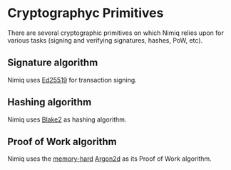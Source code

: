 # Cryptographyc Primitives

There are several cryptographic primitives on which Nimiq relies upon for various tasks (signing and verifying signatures, hashes, PoW, etc).

## Signature algorithm

Nimiq uses [Ed25519](https://ed25519.cr.yp.to/) for transaction signing.

## Hashing algorithm
Nimiq uses [Blake2](https://en.wikipedia.org/wiki/BLAKE_%28hash_function%29#BLAKE2) as hashing algorithm.

## Proof of Work algorithm

Nimiq uses the [memory-hard](https://en.wikipedia.org/wiki/Memory_bound_function) [Argon2d](https://en.wikipedia.org/wiki/Argon2) as its Proof of Work algorithm.